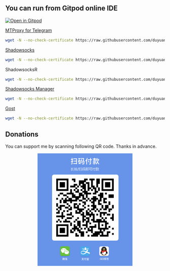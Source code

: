 ## You can run from Gitpod online IDE
[![Open in Gitpod](https://gitpod.io/button/open-in-gitpod.svg)](https://gitpod.io/#https://github.com/duyuanch/shell)&nbsp;

[MTProxy for Telegram](https://github.com/duyuanch/blog/issues/12)
``` bash
wget -N --no-check-certificate https://raw.githubusercontent.com/duyuanch/shell/master/proxy/mt_proxy.sh && chmod +x mt_proxy.sh && ./mt_proxy.sh
```

[Shadowsocks](https://github.com/duyuanch/blog/issues/18)
``` bash
wget -N --no-check-certificate https://raw.githubusercontent.com/duyuanch/shell/master/proxy/shadowsocks.sh && chmod +x shadowsocks.sh && ./shadowsocks.sh
```

ShadowsocksR
``` bash
wget -N --no-check-certificate https://raw.githubusercontent.com/duyuanch/shell/master/shadowsocksr.sh && chmod +x shadowsocksr.sh && ./shadowsocksr.sh
```

[Shadowsocks Manager](https://github.com/duyuanch/blog/issues/33)
``` bash
wget -N --no-check-certificate https://raw.githubusercontent.com/duyuanch/shell/master/ssmgr/ssmgr.sh && chmod +x ssmgr.sh && ./ssmgr.sh
```

[Gost](https://github.com/duyuanch/shell/blob/master/gost-multi.sh)
  ``` bash
  wget -N --no-check-certificate https://raw.githubusercontent.com/duyuanch/shell/master/gost-multi.sh && chmod +x gost-multi.sh && ./gost-multi.sh
  ```

## Donations

You can support me by scanning following QR code. Thanks in advance.
<div align=center><img src="donate.png" width = "300" div align=center />
